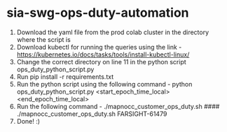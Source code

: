 # sia-swg-ops-duty-automation
1. Download the yaml file from the prod colab cluster in the directory where the script is
2. Download kubectl for running the queries using the link - https://kubernetes.io/docs/tasks/tools/install-kubectl-linux/
3. Change the correct directory on line 11 in the python script ops_duty_python_script.py
4. Run pip install -r requirements.txt
5. Run the python script using the following command - python ops_duty_python_script.py <start_epoch_time_local> <end_epoch_time_local>
6. Run the following command - ./mapnocc_customer_ops_duty.sh <FARSIGHT-TICKET> #### ./mapnocc_customer_ops_duty.sh FARSIGHT-61479
7. Done!  :) 
